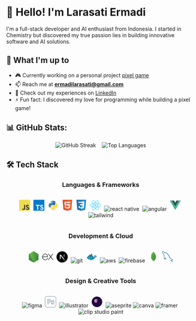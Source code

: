 # 🌻 Hello! I'm Larasati Ermadi

I'm a full-stack developer and AI enthusiast from Indonesia. I started in Chemistry but discovered my true passion lies in building innovative software and AI solutions.

## 🚀 What I'm up to

- 🎮 Currently working on a personal project [pixel game](https://demopixelgame-peollines-projects.vercel.app/)
- 📫 Reach me at **ermadilarasati@gmail.com**
- 💼 Check out my experiences on [LinkedIn](http://www.linkedin.com/in/ermadilarasati)
- ⚡ Fun fact: I discovered my love for programming while building a pixel game!


## 📊 GitHub Stats:

<p align="center">  <img src="https://github-readme-streak-stats.herokuapp.com/?user=larasatiermadi&theme=radical&hide_border=true&card_width=450" alt="GitHub Streak" width="495" />  &nbsp;&nbsp;  <img src="https://github-readme-stats.vercel.app/api/top-langs/?username=larasatiermadi&theme=radical&hide_border=true&layout=compact&card_width=445" alt="Top Languages" width="495" /></p>
</p>

## 🛠️ Tech Stack

<div align="center">
  
### Languages & Frameworks
<p style="display: inline-block;">
<img src="https://raw.githubusercontent.com/devicons/devicon/master/icons/javascript/javascript-original.svg" alt="javascript" width="30" height="30"/>&nbsp;
<img src="https://raw.githubusercontent.com/devicons/devicon/master/icons/typescript/typescript-original.svg" alt="typescript" width="30" height="30"/>&nbsp;
<img src="https://raw.githubusercontent.com/devicons/devicon/master/icons/python/python-original.svg" alt="python" width="30" height="30"/>&nbsp;
<img src="https://raw.githubusercontent.com/devicons/devicon/master/icons/html5/html5-original.svg" alt="html5" width="30" height="30"/>&nbsp;
<img src="https://raw.githubusercontent.com/devicons/devicon/master/icons/css3/css3-original.svg" alt="css3" width="30" height="30"/>&nbsp;
<img src="https://raw.githubusercontent.com/devicons/devicon/master/icons/react/react-original.svg" alt="react" width="30" height="30"/>&nbsp;
<img src="https://reactnative.dev/img/header_logo.svg" alt="react native" width="30" height="30"/>&nbsp;
<img src="https://angular.io/assets/images/logos/angular/angular.svg" alt="angular" width="30" height="30"/>&nbsp;
<img src="https://raw.githubusercontent.com/devicons/devicon/master/icons/vuejs/vuejs-original.svg" alt="vue" width="30" height="30"/>&nbsp;
<img src="https://www.vectorlogo.zone/logos/tailwindcss/tailwindcss-icon.svg" alt="tailwind" width="30" height="30"/>
</p>

### Development & Cloud
<p style="display: inline-block;">
<img src="https://raw.githubusercontent.com/devicons/devicon/master/icons/nodejs/nodejs-original.svg" alt="nodejs" width="30" height="30"/>&nbsp;
<img src="https://raw.githubusercontent.com/devicons/devicon/master/icons/express/express-original.svg" alt="express" width="30" height="30"/>&nbsp;
<img src="https://raw.githubusercontent.com/devicons/devicon/master/icons/nextjs/nextjs-original.svg" alt="nextjs" width="30" height="30"/>&nbsp;
<img src="https://www.vectorlogo.zone/logos/git-scm/git-scm-icon.svg" alt="git" width="30" height="30"/>&nbsp;
<img src="https://raw.githubusercontent.com/devicons/devicon/master/icons/docker/docker-original.svg" alt="docker" width="30" height="30"/>&nbsp;
<img src="https://cdn.jsdelivr.net/gh/devicons/devicon/icons/amazonwebservices/amazonwebservices-original-wordmark.svg" alt="aws" width="30" height="30"/>&nbsp;
<img src="https://www.vectorlogo.zone/logos/firebase/firebase-icon.svg" alt="firebase" width="30" height="30"/>&nbsp;
<img src="https://raw.githubusercontent.com/devicons/devicon/master/icons/mongodb/mongodb-original.svg" alt="mongodb" width="30" height="30"/>&nbsp;
<img src="https://raw.githubusercontent.com/devicons/devicon/master/icons/mysql/mysql-original.svg" alt="mysql" width="30" height="30"/>
</p>

### Design & Creative Tools
<p style="display: inline-block;">
<img src="https://www.vectorlogo.zone/logos/figma/figma-icon.svg" alt="figma" width="30" height="30"/>&nbsp;
<img src="https://raw.githubusercontent.com/devicons/devicon/master/icons/photoshop/photoshop-line.svg" alt="photoshop" width="30" height="30"/>&nbsp;
<img src="https://www.vectorlogo.zone/logos/adobe_illustrator/adobe_illustrator-icon.svg" alt="illustrator" width="30" height="30"/>&nbsp;
<img src="https://raw.githubusercontent.com/devicons/devicon/master/icons/aftereffects/aftereffects-original.svg" alt="after effects" width="30" height="30"/>&nbsp;
<img src="https://img.shields.io/badge/Aseprite-FFFFFF?style=for-the-badge&logo=Aseprite&logoColor=#7D929E" alt="aseprite"/>&nbsp;<img src="https://www.vectorlogo.zone/logos/canva/canva-icon.svg" alt="canva" width="30" height="30"/>&nbsp;<img src="https://www.vectorlogo.zone/logos/framer/framer-icon.svg" alt="framer" width="30" height="30"/>&nbsp;<img src="https://img.shields.io/badge/ClipStudioPaint-%23CFD3D3.svg?style=for-the-badge&logo=ClipStudioPaint&logoColor=white" alt="clip studio paint"/>
</p>

</div>
